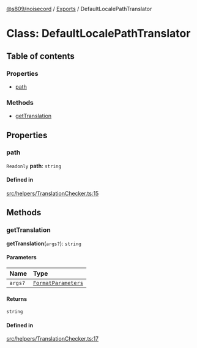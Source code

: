 [@s809/noisecord](../README.md) / [Exports](../modules.md) / DefaultLocalePathTranslator

# Class: DefaultLocalePathTranslator

## Table of contents

### Properties

- [path](DefaultLocalePathTranslator.md#path)

### Methods

- [getTranslation](DefaultLocalePathTranslator.md#gettranslation)

## Properties

### path

 `Readonly` **path**: `string`

#### Defined in

[src/helpers/TranslationChecker.ts:15](https://github.com/s809/noisecord/blob/6d7ed8b/src/helpers/TranslationChecker.ts#L15)

## Methods

### getTranslation

**getTranslation**(`args?`): `string`

#### Parameters

| Name | Type |
| :------ | :------ |
| `args?` | [`FormatParameters`](../modules/Translator.md#formatparameters) |

#### Returns

`string`

#### Defined in

[src/helpers/TranslationChecker.ts:17](https://github.com/s809/noisecord/blob/6d7ed8b/src/helpers/TranslationChecker.ts#L17)
